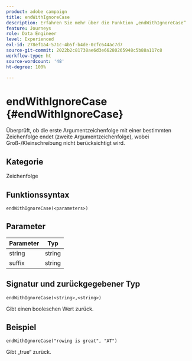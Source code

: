 ```yaml
---
product: adobe campaign
title: endWithIgnoreCase
description: Erfahren Sie mehr über die Funktion „endWithIgnoreCase“
feature: Journeys
role: Data Engineer
level: Experienced
exl-id: 278ef1a4-571c-4b5f-b4de-0cfc644ac7d7
source-git-commit: 2022b2c81738ae6d3e66280265948c5b88a117c8
workflow-type: ht
source-wordcount: '48'
ht-degree: 100%

---
```


# endWithIgnoreCase {#endWithIgnoreCase}

Überprüft, ob die erste Argumentzeichenfolge mit einer bestimmten Zeichenfolge endet (zweite Argumentzeichenfolge), wobei Groß-/Kleinschreibung nicht berücksichtigt wird.

## Kategorie

Zeichenfolge

## Funktionssyntax

`endWithIgnoreCase(<parameters>)`

## Parameter

| Parameter | Typ |
|-----------|------------------|
| string | string |
| suffix | string |

## Signatur und zurückgegebener Typ

`endWithIgnoreCase(<string>,<string>)`

Gibt einen booleschen Wert zurück.

## Beispiel

`endWithIgnoreCase("rowing is great", "AT")`

Gibt „true“ zurück.
